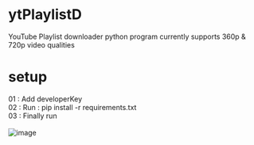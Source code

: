 # ytPlaylistD
YouTube Playlist downloader python program currently supports 360p & 720p video qualities 
# setup
01 : Add developerKey \
02 : Run : pip install -r requirements.txt\
03 : Finally run\
\
![image](https://user-images.githubusercontent.com/46297277/120934423-f72e8e80-c71b-11eb-8d99-665bb78d6604.png)
